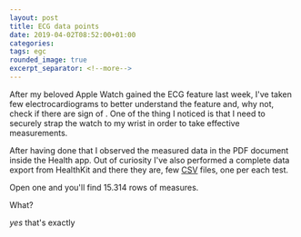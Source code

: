 ```yaml
---
layout: post
title: ECG data points
date: 2019-04-02T08:52:00+01:00
categories:
tags: egc
rounded_image: true
excerpt_separator: <!--more-->
---
```


After my beloved Apple Watch gained the ECG feature last week, I've taken few
electrocardiograms to better understand the feature and, why not, check if there
are sign of .
One of the thing I noticed is that I need to securely strap the watch to my
wrist in order to take effective measurements.

After having done that I observed the measured data in the PDF document inside
the Health app.
Out of curiosity I've also performed a complete data export from HealthKit and
there they are, few [CSV](https://it.wikipedia.org/wiki/Comma-separated_values)
files, one per each test.

Open one and you'll find 15.314 rows of measures.

What?

*yes* that's exactly

<div id="ecg_0"></div>

<script>hearthChart('#ecg_0', '/assets/data/ecg_2019-03-28.csv');</script>
